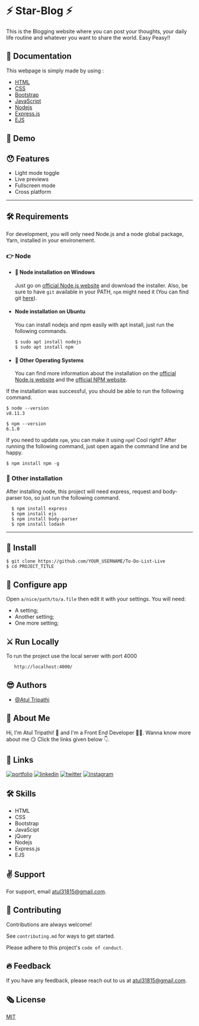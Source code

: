 # ⚡️ Star-Blog ⚡️
This is the Blogging website where you can post your thoughts, your daily life routine and whatever you want to share the world. Easy Peasy!!

## 📃️ Documentation

This webpage is simply made by using :
* [HTML](https://www.w3schools.com/html/html_intro.asp)
* [CSS](https://www.w3schools.com/css/default.asp)
* [Bootstrap](https://getbootstrap.com/)
* [JavaScript](https://www.w3schools.com/js/)
* [Nodejs](https://nodejs.org/)
* [Express.js](https://expressjs.com/)
* [EJS](https://ejs.co/)

## 📍️ Demo



## 😯️ Features

- Light mode toggle
- Live previews
- Fullscreen mode
- Cross platform


---
## 🛠 Requirements

For development, you will only need Node.js and a node global package, Yarn, installed in your environement.

### 👉️ Node
- #### 🚀 Node installation on Windows

  Just go on [official Node.js website](https://nodejs.org/) and download the installer.
Also, be sure to have `git` available in your PATH, `npm` might need it (You can find git [here](https://git-scm.com/)).

- #### Node installation on Ubuntu

  You can install nodejs and npm easily with apt install, just run the following commands.

      $ sudo apt install nodejs
      $ sudo apt install npm

- #### 🚀 Other Operating Systems
  You can find more information about the installation on the [official Node.js website](https://nodejs.org/) and the [official NPM website](https://npmjs.org/).

If the installation was successful, you should be able to run the following command.

    $ node --version
    v8.11.3

    $ npm --version
    6.1.0

If you need to update `npm`, you can make it using `npm`! Cool right? After running the following command, just open again the command line and be happy.

    $ npm install npm -g

###
### 🔗 Other installation
  After installing node, this project will need express, request and body-parser too, so just run the following command.

      $ npm install express
      $ npm install ejs
      $ npm install body-parser
      $ npm install lodash

---

## 🔗 Install

    $ git clone https://github.com/YOUR_USERNAME/To-Do-List-Live
    $ cd PROJECT_TITLE

## 🔗 Configure app

Open `a/nice/path/to/a.file` then edit it with your settings. You will need:

- A setting;
- Another setting;
- One more setting;

## ⚔️ Run Locally

To run the project use the local server with port 4000
```bash
   http://localhost:4000/
```

## 😎️ Authors

- [@Atul Tripathi](https://www.github.com/atultrp)

  
## 🚀 About Me
 Hi, I'm Atul Tripathi! 👋 and I'm a Front End Developer 👨‍💻️. Wanna know more about me 😏️ Click the links given below 👇️.
 
 
## 🔗 Links
[![portfolio](https://img.shields.io/badge/my_portfolio-000?style=for-the-badge&logo=ko-fi&logoColor=white)](https://codepen.io/atultrp_/full/oNBmWgY)
[![linkedin](https://img.shields.io/badge/linkedin-0A66C2?style=for-the-badge&logo=linkedin&logoColor=white)](https://www.linkedin.com/atultrp_)
[![twitter](https://img.shields.io/badge/twitter-1DA1F2?style=for-the-badge&logo=twitter&logoColor=white)](https://twitter.com/atultrp_)
[![instagram](https://img.shields.io/badge/instagram-e75480?style=for-the-badge&logo=instagram&logoColor=white)](https://instagram.com/atultrp)


## 🛠 Skills
* HTML
* CSS
* Bootstrap
* JavaScipt
* jQuery 
* Nodejs
* Express.js
* EJS


## ✌️ Support

For support, email atul31815@gmail.com.
## 🙏️ Contributing

Contributions are always welcome!

See `contributing.md` for ways to get started.

Please adhere to this project's `code of conduct`.

  
## 🔥️ Feedback

If you have any feedback, please reach out to us at atul31815@gmail.com.
  
## 🗞️ License

[MIT](https://choosealicense.com/licenses/mit/)


